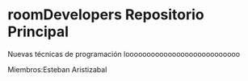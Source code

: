 # roomDevelopers Repositorio Principal
Nuevas técnicas de programación looooooooooooooooooooooooooo

Miembros:Esteban Aristizabal